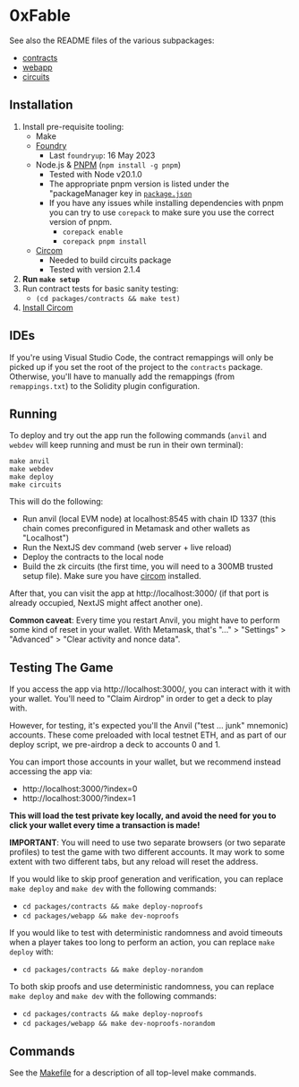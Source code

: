 # 0xFable

See also the README files of the various subpackages:

- [contracts](packages/contracts/README.md)
- [webapp](packages/webapp/README.md)
- [circuits](packages/circuits/README.md)

## Installation

1. Install pre-requisite tooling:
   - Make
   - [Foundry](https://github.com/foundry-rs/foundry)
     - Last `foundryup`: 16 May 2023
   - Node.js & [PNPM](https://pnpm.io/) (`npm install -g pnpm`)
     - Tested with Node v20.1.0
     - The appropriate pnpm version is listed under the "packageManager key in [`package.json`](./package.json)
     - If you have any issues while installing dependencies with pnpm you can try to use `corepack` to make sure you use the correct version of pnpm.
       - `corepack enable`
       - `corepack pnpm install`
   - [Circom](https://docs.circom.io/getting-started/installation/)
     - Needed to build circuits package
     - Tested with version 2.1.4
2. **Run `make setup`**
3. Run contract tests for basic sanity testing:
   - `(cd packages/contracts && make test)`
4. [Install Circom](https://docs.circom.io/getting-started/installation/)

## IDEs

If you're using Visual Studio Code, the contract remappings will only be picked up if you set the
root of the project to the `contracts` package. Otherwise, you'll have to manually add the remappings
(from `remappings.txt`) to the Solidity plugin configuration.

## Running

To deploy and try out the app run the following commands (`anvil` and `webdev` will keep running and
must be run in their own terminal):

```shell
make anvil
make webdev
make deploy
make circuits
```

This will do the following:

- Run anvil (local EVM node) at localhost:8545 with chain ID 1337
  (this chain comes preconfigured in Metamask and other wallets as "Localhost")
- Run the NextJS dev command (web server + live reload)
- Deploy the contracts to the local node
- Build the zk circuits (the first time, you will need to a 300MB trusted setup file). Make sure you
  have [circom](https://docs.circom.io/getting-started/installation/) installed.

After that, you can visit the app at http://localhost:3000/ (if that port is already occupied,
NextJS might affect another one).

**Common caveat**: Every time you restart Anvil, you might have to perform some kind of reset in
your wallet. With Metamask, that's "..." > "Settings" > "Advanced" > "Clear activity and nonce
data".

## Testing The Game

If you access the app via http://localhost:3000/, you can interact with it with your wallet.
You'll need to "Claim Airdrop" in order to get a deck to play with.

However, for testing, it's expected you'll the Anvil ("test ... junk" mnemonic) accounts. These come
preloaded with local testnet ETH, and as part of our deploy script, we pre-airdrop a deck to
accounts 0 and 1.

You can import those accounts in your wallet, but we recommend instead accessing the app via:

- http://localhost:3000/?index=0
- http://localhost:3000/?index=1

**This will load the test private key locally, and avoid the need for you to click your wallet
every time a transaction is made!**

**IMPORTANT**: You will need to use two separate browsers (or two separate profiles) to test the
game with two different accounts. It may work to some extent with two different tabs, but any
reload will reset the address.

If you would like to skip proof generation and verification, you can replace `make deploy` and
`make dev` with the following commands:
- `cd packages/contracts && make deploy-noproofs`
- `cd packages/webapp && make dev-noproofs`

If you would like to test with deterministic randomness and avoid timeouts when a player takes too
long to perform an action, you can replace `make deploy` with:
- `cd packages/contracts && make deploy-norandom`

To both skip proofs and use deterministic randomness, you can replace `make deploy` and `make dev`
with the following commands:
- `cd packages/contracts && make deploy-noproofs`
- `cd packages/webapp && make dev-noproofs-norandom`

## Commands

See the [Makefile](/Makefile) for a description of all top-level make commands.
